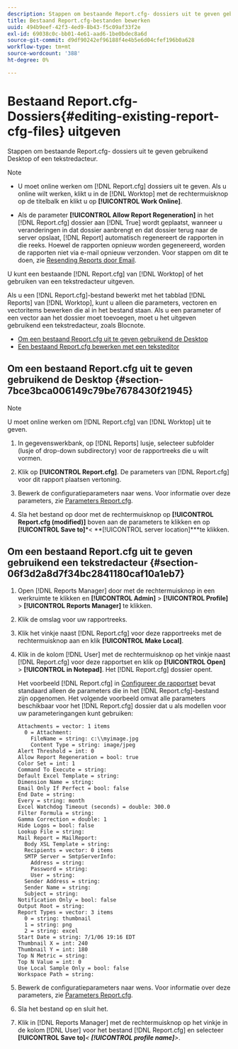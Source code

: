 ```yaml
---
description: Stappen om bestaande Report.cfg- dossiers uit te geven gebruikend Desktop of een tekstredacteur.
title: Bestaand Report.cfg-bestanden bewerken
uuid: 494b9eef-42f3-4ed9-8b43-f5c09af33f2e
exl-id: 69038c0c-bb01-4e61-aad6-1be0bdec8a6d
source-git-commit: d9df90242ef96188f4e4b5e6d04cfef196b0a628
workflow-type: tm+mt
source-wordcount: '388'
ht-degree: 0%

---
```


# Bestaand Report.cfg- Dossiers{#editing-existing-report-cfg-files} uitgeven

Stappen om bestaande Report.cfg- dossiers uit te geven gebruikend Desktop of een tekstredacteur.

>[!NOTE]
>
>* U moet online werken om [!DNL Report.cfg] dossiers uit te geven. Als u online wilt werken, klikt u in de [!DNL Worktop] met de rechtermuisknop op de titelbalk en klikt u op **[!UICONTROL Work Online]**.
   >
   >
* Als de parameter **[!UICONTROL Allow Report Regeneration]** in het [!DNL Report.cfg] dossier aan [!DNL True] wordt geplaatst, wanneer u veranderingen in dat dossier aanbrengt en dat dossier terug naar de server opslaat, [!DNL Report] automatisch regenereert de rapporten in die reeks. Hoewel de rapporten opnieuw worden gegenereerd, worden de rapporten niet via e-mail opnieuw verzonden. Voor stappen om dit te doen, zie [Resending Reports door Email](../../../../home/c-rpt-oview/c-work-rpt-sets/c-edit-ex-rpt-files/t-res-rpts-email.md#task-b0a21f1c925f4e5d82560581ae4cf607).

>



U kunt een bestaande [!DNL Report.cfg] van [!DNL Worktop] of het gebruiken van een tekstredacteur uitgeven.

Als u een [!DNL Report.cfg]-bestand bewerkt met het tabblad [!DNL Reports] van [!DNL Worktop], kunt u alleen die parameters, vectoren en vectoritems bewerken die al in het bestand staan. Als u een parameter of een vector aan het dossier moet toevoegen, moet u het uitgeven gebruikend een tekstredacteur, zoals Blocnote.

* [Om een bestaand Report.cfg uit te geven gebruikend de Desktop](../../../../home/c-rpt-oview/c-work-rpt-sets/c-edit-ex-rpt-files/c-edit-ex-rpt-files.md#section-7bce3bca006149c79be7678430f21945)
* [Een bestaand Report.cfg bewerken met een teksteditor](../../../../home/c-rpt-oview/c-work-rpt-sets/c-edit-ex-rpt-files/c-edit-ex-rpt-files.md#section-06f3d2a8d7f34bc2841180caf10a1eb7)

## Om een bestaand Report.cfg uit te geven gebruikend de Desktop {#section-7bce3bca006149c79be7678430f21945}

>[!NOTE]
>
>U moet online werken om [!DNL Report.cfg] van [!DNL Worktop] uit te geven.

1. In gegevenswerkbank, op [!DNL Reports] lusje, selecteer subfolder (lusje of drop-down subdirectory) voor de rapportreeks die u wilt vormen.
1. Klik op **[!UICONTROL Report.cfg]**. De parameters van [!DNL Report.cfg] voor dit rapport plaatsen vertoning.

1. Bewerk de configuratieparameters naar wens. Voor informatie over deze parameters, zie [Parameters Report.cfg](../../../../home/c-rpt-oview/c-rpt-param-ref/c-rpt-param.md#concept-838e59d72d3f4cb29ee15f5c7eb0ceff).
1. Sla het bestand op door met de rechtermuisknop op **[!UICONTROL Report.cfg (modified)]** boven aan de parameters te klikken en op **[!UICONTROL Save to]***&lt; **[!UICONTROL server location]***te klikken.

## Om een bestaand Report.cfg uit te geven gebruikend een tekstredacteur {#section-06f3d2a8d7f34bc2841180caf10a1eb7}

1. Open [!DNL Reports Manager] door met de rechtermuisknop in een werkruimte te klikken en **[!UICONTROL Admin]** > **[!UICONTROL Profile]** > **[!UICONTROL Reports Manager]** te klikken.

1. Klik de omslag voor uw rapportreeks.
1. Klik het vinkje naast [!DNL Report.cfg] voor deze rapportreeks met de rechtermuisknop aan en klik **[!UICONTROL Make Local]**.

1. Klik in de kolom [!DNL User] met de rechtermuisknop op het vinkje naast [!DNL Report.cfg] voor deze rapportset en klik op **[!UICONTROL Open]** > **[!UICONTROL in Notepad]**. Het [!DNL Report.cfg] dossier opent.

   Het voorbeeld [!DNL Report.cfg] in [Configureer de rapportset](../../../../home/c-rpt-oview/c-work-rpt-sets/t-create-rpt-set/t-config-rpt-set/t-config-rpt-set.md#task-cfb2fd0c28bc48c2acdd582fe0d670d0) bevat standaard alleen de parameters die in het [!DNL Report.cfg]-bestand zijn opgenomen. Het volgende voorbeeld omvat alle parameters beschikbaar voor het [!DNL Report.cfg] dossier dat u als modellen voor uw parameteringangen kunt gebruiken:

   ```
   Attachments = vector: 1 items
     0 = Attachment:
       FileName = string: c:\\myimage.jpg
       Content Type = string: image/jpeg
   Alert Threshold = int: 0
   Allow Report Regeneration = bool: true
   Color Set = int: 1
   Command To Execute = string: 
   Default Excel Template = string: 
   Dimension Name = string: 
   Email Only If Perfect = bool: false
   End Date = string: 
   Every = string: month
   Excel Watchdog Timeout (seconds) = double: 300.0
   Filter Formula = string: 
   Gamma Correction = double: 1
   Hide Logos = bool: false
   Lookup File = string: 
   Mail Report = MailReport: 
     Body XSL Template = string: 
     Recipients = vector: 0 items
     SMTP Server = SmtpServerInfo: 
       Address = string: 
       Password = string: 
       User = string: 
     Sender Address = string: 
     Sender Name = string: 
     Subject = string: 
   Notification Only = bool: false
   Output Root = string: 
   Report Types = vector: 3 items
     0 = string: thumbnail
     1 = string: png
     2 = string: excel
   Start Date = string: 7/1/06 19:16 EDT
   Thumbnail X = int: 240
   Thumbnail Y = int: 180
   Top N Metric = string: 
   Top N Value = int: 0
   Use Local Sample Only = bool: false
   Workspace Path = string: 
   ```

1. Bewerk de configuratieparameters naar wens. Voor informatie over deze parameters, zie [Parameters Report.cfg](../../../../home/c-rpt-oview/c-rpt-param-ref/c-rpt-param.md#concept-838e59d72d3f4cb29ee15f5c7eb0ceff).
1. Sla het bestand op en sluit het.
1. Klik in [!DNL Reports Manager] met de rechtermuisknop op het vinkje in de kolom [!DNL User] voor het bestand [!DNL Report.cfg] en selecteer **[!UICONTROL Save to]***&lt; **[!UICONTROL profile name]**>*.
